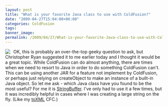 ```yaml
---
layout: post
title: "What is your favorite Java class to use with ColdFusion?"
date: "2009-04-27T15:04:00+06:00"
categories: ColdFusion 
tags: 
banner_image: 
permalink: /2009/04/27/What-is-your-favorite-Java-class-to-use-with-ColdFusion
---
```


<img src="https://static.raymondcamden.com/images/cfjedi//java_logo.gif" align="left" style="margin-right: 10px"> OK, this is probably an over-the-top geeky question to ask, but Christopher Ryan suggested it to me earlier today and I thought it would be a great topic. While ColdFusion can do almost anything, there are times when we need to resort to Java in order to do something ColdFusion can't. This can be using another JAR for a feature not implement by ColdFusion, or perhaps just relying on createObject to make an instance of a built-in Java object. So let me ask - which Java class have you found to be the most useful? For me it is <a href="http://java.sun.com/j2se/1.5.0/docs/api/java/lang/StringBuffer.html">StringBuffer</a>. I've only had to use it a few times, but it was incredibly helpful in cases where I was creating a large string on the fly. (Like my <a href="http://www.raymondcamden.com/projects/toxml/">toXML</a> CFC.) 

<br clear="left">